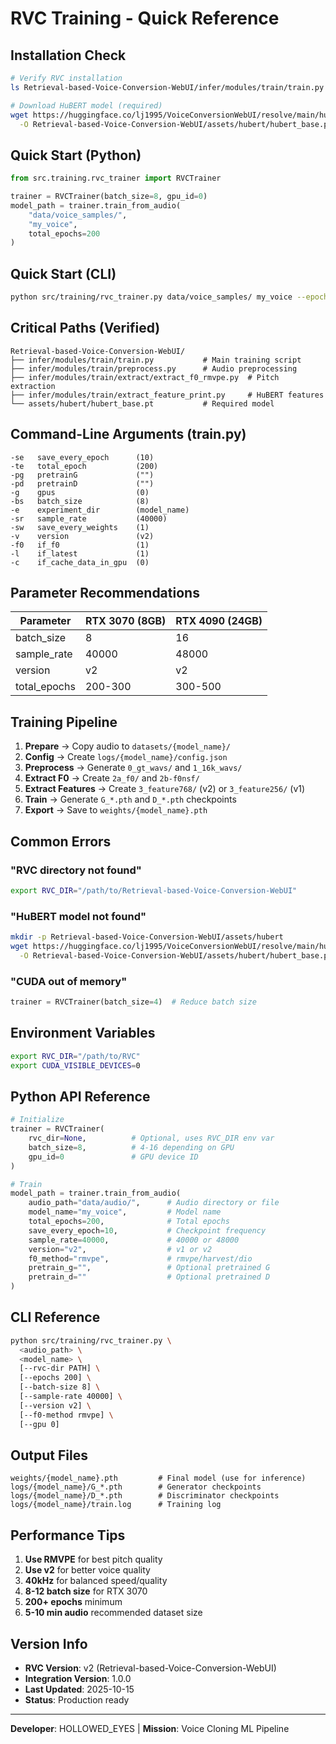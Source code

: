 # RVC Training - Quick Reference

## Installation Check

```bash
# Verify RVC installation
ls Retrieval-based-Voice-Conversion-WebUI/infer/modules/train/train.py

# Download HuBERT model (required)
wget https://huggingface.co/lj1995/VoiceConversionWebUI/resolve/main/hubert_base.pt \
  -O Retrieval-based-Voice-Conversion-WebUI/assets/hubert/hubert_base.pt
```

## Quick Start (Python)

```python
from src.training.rvc_trainer import RVCTrainer

trainer = RVCTrainer(batch_size=8, gpu_id=0)
model_path = trainer.train_from_audio(
    "data/voice_samples/",
    "my_voice",
    total_epochs=200
)
```

## Quick Start (CLI)

```bash
python src/training/rvc_trainer.py data/voice_samples/ my_voice --epochs 200
```

## Critical Paths (Verified)

```
Retrieval-based-Voice-Conversion-WebUI/
├── infer/modules/train/train.py           # Main training script
├── infer/modules/train/preprocess.py      # Audio preprocessing
├── infer/modules/train/extract/extract_f0_rmvpe.py  # Pitch extraction
├── infer/modules/train/extract_feature_print.py     # HuBERT features
└── assets/hubert/hubert_base.pt           # Required model
```

## Command-Line Arguments (train.py)

```
-se   save_every_epoch      (10)
-te   total_epoch           (200)
-pg   pretrainG             ("")
-pd   pretrainD             ("")
-g    gpus                  (0)
-bs   batch_size            (8)
-e    experiment_dir        (model_name)
-sr   sample_rate           (40000)
-sw   save_every_weights    (1)
-v    version               (v2)
-f0   if_f0                 (1)
-l    if_latest             (1)
-c    if_cache_data_in_gpu  (0)
```

## Parameter Recommendations

| Parameter | RTX 3070 (8GB) | RTX 4090 (24GB) |
|-----------|----------------|-----------------|
| batch_size | 8 | 16 |
| sample_rate | 40000 | 48000 |
| version | v2 | v2 |
| total_epochs | 200-300 | 300-500 |

## Training Pipeline

1. **Prepare** → Copy audio to `datasets/{model_name}/`
2. **Config** → Create `logs/{model_name}/config.json`
3. **Preprocess** → Generate `0_gt_wavs/` and `1_16k_wavs/`
4. **Extract F0** → Create `2a_f0/` and `2b-f0nsf/`
5. **Extract Features** → Create `3_feature768/` (v2) or `3_feature256/` (v1)
6. **Train** → Generate `G_*.pth` and `D_*.pth` checkpoints
7. **Export** → Save to `weights/{model_name}.pth`

## Common Errors

### "RVC directory not found"
```bash
export RVC_DIR="/path/to/Retrieval-based-Voice-Conversion-WebUI"
```

### "HuBERT model not found"
```bash
mkdir -p Retrieval-based-Voice-Conversion-WebUI/assets/hubert
wget https://huggingface.co/lj1995/VoiceConversionWebUI/resolve/main/hubert_base.pt \
  -O Retrieval-based-Voice-Conversion-WebUI/assets/hubert/hubert_base.pt
```

### "CUDA out of memory"
```python
trainer = RVCTrainer(batch_size=4)  # Reduce batch size
```

## Environment Variables

```bash
export RVC_DIR="/path/to/RVC"
export CUDA_VISIBLE_DEVICES=0
```

## Python API Reference

```python
# Initialize
trainer = RVCTrainer(
    rvc_dir=None,          # Optional, uses RVC_DIR env var
    batch_size=8,          # 4-16 depending on GPU
    gpu_id=0               # GPU device ID
)

# Train
model_path = trainer.train_from_audio(
    audio_path="data/audio/",      # Audio directory or file
    model_name="my_voice",         # Model name
    total_epochs=200,              # Total epochs
    save_every_epoch=10,           # Checkpoint frequency
    sample_rate=40000,             # 40000 or 48000
    version="v2",                  # v1 or v2
    f0_method="rmvpe",             # rmvpe/harvest/dio
    pretrain_g="",                 # Optional pretrained G
    pretrain_d=""                  # Optional pretrained D
)
```

## CLI Reference

```bash
python src/training/rvc_trainer.py \
  <audio_path> \
  <model_name> \
  [--rvc-dir PATH] \
  [--epochs 200] \
  [--batch-size 8] \
  [--sample-rate 40000] \
  [--version v2] \
  [--f0-method rmvpe] \
  [--gpu 0]
```

## Output Files

```
weights/{model_name}.pth         # Final model (use for inference)
logs/{model_name}/G_*.pth        # Generator checkpoints
logs/{model_name}/D_*.pth        # Discriminator checkpoints
logs/{model_name}/train.log      # Training log
```

## Performance Tips

1. **Use RMVPE** for best pitch quality
2. **Use v2** for better voice quality
3. **40kHz** for balanced speed/quality
4. **8-12 batch size** for RTX 3070
5. **200+ epochs** minimum
6. **5-10 min audio** recommended dataset size

## Version Info

- **RVC Version**: v2 (Retrieval-based-Voice-Conversion-WebUI)
- **Integration Version**: 1.0.0
- **Last Updated**: 2025-10-15
- **Status**: Production ready

---

**Developer**: HOLLOWED_EYES | **Mission**: Voice Cloning ML Pipeline
